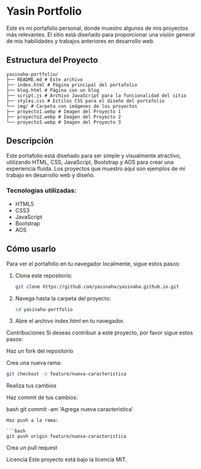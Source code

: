 # Yasin Portfolio

Este es mi portafolio personal, donde muestro algunos de mis proyectos más relevantes. El sitio está diseñado para proporcionar una visión general de mis habilidades y trabajos anteriores en desarrollo web.

## Estructura del Proyecto

```text
yasinaha-portfolio/
├── README.md # Este archivo
├── index.html # Página principal del portafolio
├── blog.html # Página con un blog
├── script.js # Archivo JavaScript para la funcionalidad del sitio
├── styles.css # Estilos CSS para el diseño del portafolio
└── img/ # Carpeta con imágenes de los proyectos
├── proyecto1.webp # Imagen del Proyecto 1
├── proyecto2.webp # Imagen del Proyecto 2
└── proyecto3.webp # Imagen del Proyecto 3
```

## Descripción

Este portafolio está diseñado para ser simple y visualmente atractivo, utilizando HTML, CSS, JavaScript, Bootstrap y AOS para crear una experiencia fluida. Los proyectos que muestro aquí son ejemplos de mi trabajo en desarrollo web y diseño.

### Tecnologías utilizadas:
- HTML5
- CSS3
- JavaScript
- Bootstrap
- AOS

## Cómo usarlo

Para ver el portafolio en tu navegador localmente, sigue estos pasos:

1. Clona este repositorio:
   ```bash
   git clone https://github.com/yasinaha/yasinaha.github.io.git
   ```
2. Navega hasta la carpeta del proyecto:
   ```bash
   cd yasinaha-portfolio
   ```  
3. Abre el archivo index.html en tu navegador.

Contribuciones
Si deseas contribuir a este proyecto, por favor sigue estos pasos:

Haz un fork del repositorio

Crea una nueva rama:

```bash
git checkout -b feature/nueva-caracteristica
```
Realiza tus cambios

Haz commit de tus cambios:

bash
git commit -am 'Agrega nueva característica'
```
Haz push a la rama:

```bash
git push origin feature/nueva-caracteristica
```
Crea un pull request

Licencia
Este proyecto está bajo la licencia MIT.
